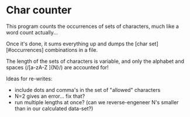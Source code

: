 Char counter
========

This program counts the occurrences of sets of characters, much like a word count actually...

Once it's done, it sums everything up and dumps the [char set][#occurrences] combinations in a file.

The length of the sets of characters is variable, and only the alphabet and spaces (/[a-zA-Z ]{N}/) are accounted for!

Ideas for re-writes:
- include dots and comma's in the set of "allowed" characters
- N=2 gives an error... fix that?
- run multiple lengths at once?
	(can we reverse-engeneer N's smaller than in our calculated data-set?)